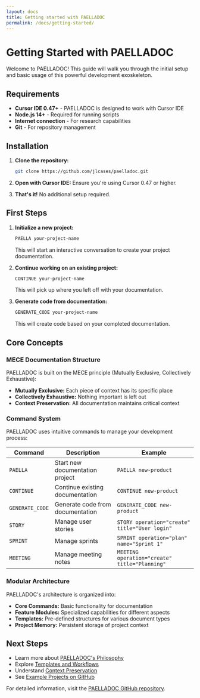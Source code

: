 ```yaml
---
layout: docs
title: Getting started with PAELLADOC
permalink: /docs/getting-started/
---
```


# Getting Started with PAELLADOC

Welcome to PAELLADOC! This guide will walk you through the initial setup and basic usage of this powerful development exoskeleton.

## Requirements

- **Cursor IDE 0.47+** - PAELLADOC is designed to work with Cursor IDE
- **Node.js 14+** - Required for running scripts
- **Internet connection** - For research capabilities
- **Git** - For repository management

## Installation

1. **Clone the repository:**
   ```bash
   git clone https://github.com/jlcases/paelladoc.git
   ```

2. **Open with Cursor IDE:**
   Ensure you're using Cursor 0.47 or higher.

3. **That's it!** No additional setup required.

## First Steps

1. **Initialize a new project:**
   ```bash
   PAELLA your-project-name
   ```
   This will start an interactive conversation to create your project documentation.

2. **Continue working on an existing project:**
   ```bash
   CONTINUE your-project-name
   ```
   This will pick up where you left off with your documentation.

3. **Generate code from documentation:**
   ```bash
   GENERATE_CODE your-project-name
   ```
   This will create code based on your completed documentation.

## Core Concepts

### MECE Documentation Structure

PAELLADOC is built on the MECE principle (Mutually Exclusive, Collectively Exhaustive):
- **Mutually Exclusive:** Each piece of context has its specific place
- **Collectively Exhaustive:** Nothing important is left out
- **Context Preservation:** All documentation maintains critical context

### Command System

PAELLADOC uses intuitive commands to manage your development process:

| Command | Description | Example |
|---------|-------------|---------|
| `PAELLA` | Start new documentation project | `PAELLA new-product` |
| `CONTINUE` | Continue existing documentation | `CONTINUE new-product` |
| `GENERATE_CODE` | Generate code from documentation | `GENERATE_CODE new-product` |
| `STORY` | Manage user stories | `STORY operation="create" title="User login"` |
| `SPRINT` | Manage sprints | `SPRINT operation="plan" name="Sprint 1"` |
| `MEETING` | Manage meeting notes | `MEETING operation="create" title="Planning"` |

### Modular Architecture

PAELLADOC's architecture is organized into:
- **Core Commands:** Basic functionality for documentation
- **Feature Modules:** Specialized capabilities for different aspects
- **Templates:** Pre-defined structures for various document types
- **Project Memory:** Persistent storage of project context

## Next Steps

- Learn more about [PAELLADOC's Philosophy](/blog/ai-first-development-principles/)
- Explore [Templates and Workflows](/docs/templates/)
- Understand [Context Preservation](/blog/paelladoc-revolution-ai-first-development/)
- See [Example Projects on GitHub](https://github.com/jlcases/paelladoc)

For detailed information, visit the [PAELLADOC GitHub repository](https://github.com/jlcases/paelladoc).